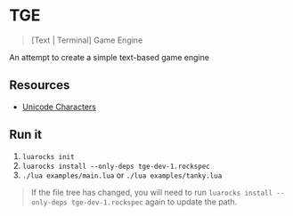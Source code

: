 # TGE

> [Text | Terminal] Game Engine

An attempt to create a simple text-based game engine

## Resources

- [Unicode Characters](https://www.w3.org/TR/xml-entity-names/025.html)

## Run it

1. `luarocks init`
1. `luarocks install --only-deps tge-dev-1.rockspec`
1. `./lua examples/main.lua` or `./lua examples/tanky.lua`

> If the file tree has changed, you will need to run
> `luarocks install --only-deps tge-dev-1.rockspec`
> again to update the path.
